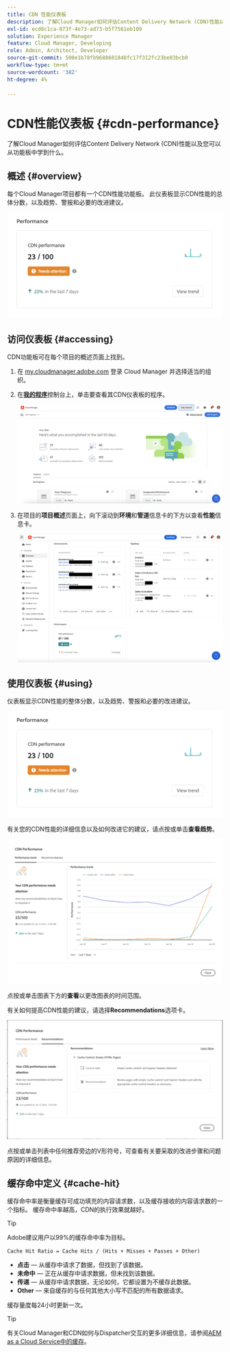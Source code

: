 ```yaml
---
title: CDN 性能仪表板
description: 了解Cloud Manager如何评估Content Delivery Network (CDN)性能以及您可以从功能板中学到什么。
exl-id: ecd8c1ca-873f-4e73-ad73-b5f7561eb109
solution: Experience Manager
feature: Cloud Manager, Developing
role: Admin, Architect, Developer
source-git-commit: 500e1b78fb9688601848fc17f312fc23be83bcb0
workflow-type: tm+mt
source-wordcount: '382'
ht-degree: 4%

---
```


# CDN性能仪表板 {#cdn-performance}

了解Cloud Manager如何评估Content Delivery Network (CDN)性能以及您可以从功能板中学到什么。

## 概述 {#overview}

每个Cloud Manager项目都有一个CDN性能功能板。 此仪表板显示CDN性能的总体分数，以及趋势、警报和必要的改进建议。

![CDN性能仪表板](assets/cdn-performance-dashboard.png)

## 访问仪表板 {#accessing}

CDN功能板可在每个项目的概述页面上找到。

1. 在 [my.cloudmanager.adobe.com](https://my.cloudmanager.adobe.com/) 登录 Cloud Manager 并选择适当的组织。

1. 在&#x200B;**[我的程序](/help/implementing/cloud-manager/navigation.md#my-programs)**&#x200B;控制台上，单击要查看其CDN仪表板的程序。

   ![我的项目页面](assets/my-programs.png)

1. 在项目的&#x200B;**项目概述**&#x200B;页面上，向下滚动到&#x200B;**环境**&#x200B;和&#x200B;**管道**&#x200B;信息卡的下方以查看&#x200B;**性能**&#x200B;信息卡。

   ![性能](assets/cdn-performance-overview.png)

## 使用仪表板 {#using}

仪表板显示CDN性能的整体分数，以及趋势、警报和必要的改进建议。

![CDN性能仪表板](assets/cdn-performance-dashboard.png)

有关您的CDN性能的详细信息以及如何改进它的建议，请点按或单击&#x200B;**查看趋势**。

![性能趋势](assets/cdn-performance-trend.png)

点按或单击图表下方的&#x200B;**查看**&#x200B;以更改图表的时间范围。

有关如何提高CDN性能的建议，请选择&#x200B;**Recommendations**&#x200B;选项卡。

![CDN推荐](assets/cdn-performance-recommendations.png)

点按或单击列表中任何推荐旁边的V形符号，可查看有关要采取的改进步骤和问题原因的详细信息。

## 缓存命中定义 {#cache-hit}

缓存命中率是衡量缓存可成功填充的内容请求数，以及缓存接收的内容请求数的一个指标。 缓存命中率越高，CDN的执行效果就越好。

>[!TIP]
>
>Adobe建议用户以99%的缓存命中率为目标。

```text
Cache Hit Ratio = Cache Hits / (Hits + Misses + Passes + Other)
```

* **点击** — 从缓存中请求了数据，但找到了该数据。
* **未命中** — 正在从缓存中请求数据，但未找到该数据。
* **传递** — 从缓存中请求数据，无论如何，它都设置为不缓存此数据。
* **Other** — 来自缓存的与任何其他大小写不匹配的所有数据请求。

缓存量度每24小时更新一次。

>[!TIP]
>
>有关Cloud Manager和CDN如何与Dispatcher交互的更多详细信息，请参阅[AEM as a Cloud Service中的缓存](/help/implementing/dispatcher/caching.md)。
